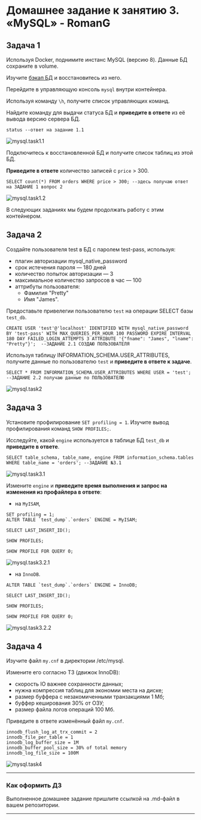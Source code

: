 # Домашнее задание к занятию 3. «MySQL» - RomanG

## Задача 1

Используя Docker, поднимите инстанс MySQL (версию 8). Данные БД сохраните в volume.

Изучите [бэкап БД](https://github.com/netology-code/virt-homeworks/tree/virt-11/06-db-03-mysql/test_data) и 
восстановитесь из него.

Перейдите в управляющую консоль `mysql` внутри контейнера.

Используя команду `\h`, получите список управляющих команд.

Найдите команду для выдачи статуса БД и **приведите в ответе** из её вывода версию сервера БД.
```
status --ответ на задание 1.1
```
![mysql.task1.1](https://github.com/RomanVol1/bd-dev-homeworks/blob/main/06-db-03-mysql/jpg/mysql.task1.1.jpg)

Подключитесь к восстановленной БД и получите список таблиц из этой БД.

**Приведите в ответе** количество записей с `price` > 300.
```
SELECT count(*) FROM orders WHERE price > 300; --здесь получаю ответ на ЗАДАНИЕ 1 вопрос 2
```

![mysql.task1.2](https://github.com/RomanVol1/bd-dev-homeworks/blob/main/06-db-03-mysql/jpg/mysql.task1.2.jpg)


В следующих заданиях мы будем продолжать работу с этим контейнером.

## Задача 2

Создайте пользователя test в БД c паролем test-pass, используя:

- плагин авторизации mysql_native_password
- срок истечения пароля — 180 дней 
- количество попыток авторизации — 3 
- максимальное количество запросов в час — 100
- аттрибуты пользователя:
    - Фамилия "Pretty"
    - Имя "James".

Предоставьте привелегии пользователю `test` на операции SELECT базы `test_db`.
```
CREATE USER 'test'@'localhost' IDENTIFIED WITH mysql_native_password BY 'test-pass' WITH MAX_QUERIES_PER_HOUR 100 PASSWORD EXPIRE INTERVAL 180 DAY FAILED_LOGIN_ATTEMPTS 3 ATTRIBUTE '{"fname": "James", "lname": "Pretty"}';  --ЗАДАНИЕ 2.1 СОЗДАЮ ПОЛЬЗОВАТЕЛЯ
```
    
Используя таблицу INFORMATION_SCHEMA.USER_ATTRIBUTES, получите данные по пользователю `test` и 
**приведите в ответе к задаче**.
```
SELECT * FROM INFORMATION_SCHEMA.USER_ATTRIBUTES WHERE USER = 'test'; --ЗАДАНИЕ 2.2 получаю данные по ПОЛЬЗОВАТЕЛЮ
```

![mysql.task2](https://github.com/RomanVol1/bd-dev-homeworks/blob/main/06-db-03-mysql/jpg/mysql.task2.jpg)

## Задача 3

Установите профилирование `SET profiling = 1`.
Изучите вывод профилирования команд `SHOW PROFILES;`.

Исследуйте, какой `engine` используется в таблице БД `test_db` и **приведите в ответе**.
```
SELECT table_schema, table_name, engine FROM information_schema.tables WHERE table_name = 'orders'; --ЗАДАНИЕ №3.1
```

![mysql.task3.1](https://github.com/RomanVol1/bd-dev-homeworks/blob/main/06-db-03-mysql/jpg/mysql.task3.1.jpg)


Измените `engine` и **приведите время выполнения и запрос на изменения из профайлера в ответе**:
- на `MyISAM`,
```
SET profiling = 1;
ALTER TABLE `test_dump`.`orders` ENGINE = MyISAM;

SELECT LAST_INSERT_ID();

SHOW PROFILES;

SHOW PROFILE FOR QUERY 0;
```

![mysql.task3.2.1](https://github.com/RomanVol1/bd-dev-homeworks/blob/main/06-db-03-mysql/jpg/mysql.task3.2.1.jpg)

- на `InnoDB`.
```
ALTER TABLE `test_dump`.`orders` ENGINE = InnoDB;

SELECT LAST_INSERT_ID();

SHOW PROFILES;

SHOW PROFILE FOR QUERY 0;
```

![mysql.task3.2.2](https://github.com/RomanVol1/bd-dev-homeworks/blob/main/06-db-03-mysql/jpg/mysql.task3.2.2.jpg)


## Задача 4 

Изучите файл `my.cnf` в директории /etc/mysql.

Измените его согласно ТЗ (движок InnoDB):

- скорость IO важнее сохранности данных;
- нужна компрессия таблиц для экономии места на диске;
- размер буффера с незакомиченными транзакциями 1 Мб;
- буффер кеширования 30% от ОЗУ;
- размер файла логов операций 100 Мб.

Приведите в ответе изменённый файл `my.cnf`.

```
innodb_flush_log_at_trx_commit = 2
innodb_file_per_table = 1
innodb_log_buffer_size = 1M
innodb_buffer_pool_size = 30% of total memory
innodb_log_file_size = 100M
```

![mysql.task4](https://github.com/RomanVol1/bd-dev-homeworks/blob/main/06-db-03-mysql/jpg/mysql.task4.jpg)


---

### Как оформить ДЗ

Выполненное домашнее задание пришлите ссылкой на .md-файл в вашем репозитории.

---

